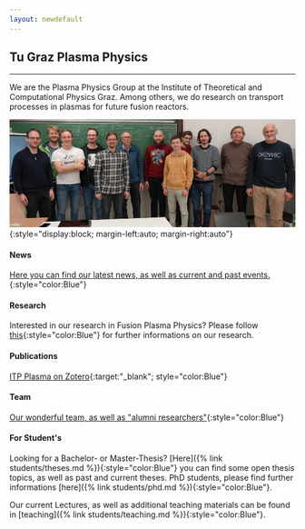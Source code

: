 ```yaml
---
layout: newdefault
---
```

## Tu Graz Plasma Physics

----

We are the Plasma Physics Group at the Institute of Theoretical and Computational Physics Graz.
Among others, we do research on transport processes in plasmas for future fusion reactors.
<!---(This is a filler space which will eventually be filled with meaningful information about the Team, the Research, etc.)--->

![The Plasma Physics group at Graz University of Technology](/assets/Team/team.jpg "TUG ITPCP Plasma Group"){:style="display:block; margin-left:auto; margin-right:auto"}

#### News

[Here you can find our latest news, as well as current and past events.](/newsupdates "TUG ITP Plasma News"){:style="color:Blue"}

#### Research

Interested in our research in Fusion Plasma Physics? 
Please follow [this](/research "TUG ITP Plasma Research"){:style="color:Blue"} for further informations on our research.

#### Publications

<!---[Here you can find our publications](/publications "TUG ITP Plasma Publications")--->
[ITP Plasma on Zotero](https://www.zotero.org/itpplasma){:target:"_blank"; style="color:Blue"}

#### Team

<!---[Our wonderful team, as well as "alumni researchers"](/team/team "TUG ITP Plasma Group")--->
[Our wonderful team, as well as "alumni researchers"](/team "TUG ITP Plasma Group"){:style="color:Blue"}

#### For Student's


Looking for a Bachelor- or Master-Thesis? [Here]({% link students/theses.md %}){:style="color:Blue"} you can find some open thesis topics, as well as past and current theses. PhD students, please find further informations [here]({% link students/phd.md %}){:style="color:Blue"}.

Our current Lectures, as well as additional teaching materials can be found in [teaching]({% link students/teaching.md %}){:style="color:Blue"}.
